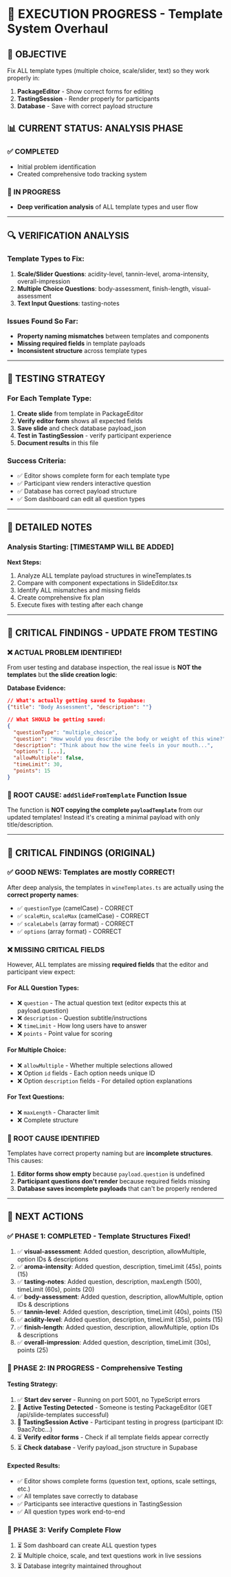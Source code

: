 # 🎯 EXECUTION PROGRESS - Template System Overhaul

## 🎪 OBJECTIVE
Fix ALL template types (multiple choice, scale/slider, text) so they work properly in:
1. **PackageEditor** - Show correct forms for editing
2. **TastingSession** - Render properly for participants  
3. **Database** - Save with correct payload structure

## 📊 CURRENT STATUS: ANALYSIS PHASE

### ✅ COMPLETED
- Initial problem identification
- Created comprehensive todo tracking system

### 🔄 IN PROGRESS  
- **Deep verification analysis** of ALL template types and user flow

---

## 🔍 VERIFICATION ANALYSIS

### Template Types to Fix:
1. **Scale/Slider Questions**: acidity-level, tannin-level, aroma-intensity, overall-impression
2. **Multiple Choice Questions**: body-assessment, finish-length, visual-assessment  
3. **Text Input Questions**: tasting-notes

### Issues Found So Far:
- **Property naming mismatches** between templates and components
- **Missing required fields** in template payloads
- **Inconsistent structure** across template types

---

## 🧪 TESTING STRATEGY

### For Each Template Type:
1. **Create slide** from template in PackageEditor
2. **Verify editor form** shows all expected fields
3. **Save slide** and check database payload_json
4. **Test in TastingSession** - verify participant experience
5. **Document results** in this file

### Success Criteria:
- ✅ Editor shows complete form for each template type
- ✅ Participant view renders interactive question
- ✅ Database has correct payload structure
- ✅ Som dashboard can edit all question types

---

## 📝 DETAILED NOTES

### Analysis Starting: [TIMESTAMP WILL BE ADDED]

**Next Steps:**
1. Analyze ALL template payload structures in wineTemplates.ts
2. Compare with component expectations in SlideEditor.tsx
3. Identify ALL mismatches and missing fields
4. Create comprehensive fix plan
5. Execute fixes with testing after each change

---

## 🚨 CRITICAL FINDINGS - UPDATE FROM TESTING

### ❌ ACTUAL PROBLEM IDENTIFIED!
From user testing and database inspection, the real issue is **NOT the templates** but **the slide creation logic**:

**Database Evidence:**
```json
// What's actually getting saved to Supabase:
{"title": "Body Assessment", "description": ""}

// What SHOULD be getting saved:
{
  "questionType": "multiple_choice",
  "question": "How would you describe the body or weight of this wine?",
  "description": "Think about how the wine feels in your mouth...",
  "options": [...],
  "allowMultiple": false,
  "timeLimit": 30,
  "points": 15
}
```

### 🎯 ROOT CAUSE: `addSlideFromTemplate` Function Issue
The function is **NOT copying the complete `payloadTemplate`** from our updated templates! Instead it's creating a minimal payload with only title/description.

---

## 🚨 CRITICAL FINDINGS (ORIGINAL)

### ✅ GOOD NEWS: Templates are mostly CORRECT!
After deep analysis, the templates in `wineTemplates.ts` are actually using the **correct property names**:
- ✅ `questionType` (camelCase) - CORRECT
- ✅ `scaleMin`, `scaleMax` (camelCase) - CORRECT  
- ✅ `scaleLabels` (array format) - CORRECT
- ✅ `options` (array format) - CORRECT

### ❌ MISSING CRITICAL FIELDS
However, ALL templates are missing **required fields** that the editor and participant view expect:

#### For ALL Question Types:
- ❌ `question` - The actual question text (editor expects this at payload.question)
- ❌ `description` - Question subtitle/instructions  
- ❌ `timeLimit` - How long users have to answer
- ❌ `points` - Point value for scoring

#### For Multiple Choice:
- ❌ `allowMultiple` - Whether multiple selections allowed
- ❌ Option `id` fields - Each option needs unique ID
- ❌ Option `description` fields - For detailed option explanations

#### For Text Questions:
- ❌ `maxLength` - Character limit
- ❌ Complete structure

### 🎯 ROOT CAUSE IDENTIFIED
Templates have correct property naming but are **incomplete structures**. This causes:
1. **Editor forms show empty** because `payload.question` is undefined
2. **Participant questions don't render** because required fields missing
3. **Database saves incomplete payloads** that can't be properly rendered

---

## 🔄 NEXT ACTIONS

### ✅ PHASE 1: COMPLETED - Template Structures Fixed!
1. ✅ **visual-assessment**: Added question, description, allowMultiple, option IDs & descriptions  
2. ✅ **aroma-intensity**: Added question, description, timeLimit (45s), points (15)
3. ✅ **tasting-notes**: Added question, description, maxLength (500), timeLimit (60s), points (20) 
4. ✅ **body-assessment**: Added question, description, allowMultiple, option IDs & descriptions
5. ✅ **tannin-level**: Added question, description, timeLimit (40s), points (15)
6. ✅ **acidity-level**: Added question, description, timeLimit (35s), points (15) 
7. ✅ **finish-length**: Added question, description, allowMultiple, option IDs & descriptions
8. ✅ **overall-impression**: Added question, description, timeLimit (30s), points (25)

### 🔄 PHASE 2: IN PROGRESS - Comprehensive Testing
#### Testing Strategy:
1. ✅ **Start dev server** - Running on port 5001, no TypeScript errors
2. 🔄 **Active Testing Detected** - Someone is testing PackageEditor (GET /api/slide-templates successful)
3. 🔄 **TastingSession Active** - Participant testing in progress (participant ID: 9aac7cbc...)
4. ⏳ **Verify editor forms** - Check if all template fields appear correctly
5. ⏳ **Check database** - Verify payload_json structure in Supabase

#### Expected Results:
- ✅ Editor shows complete forms (question text, options, scale settings, etc.)
- ✅ All templates save correctly to database  
- ✅ Participants see interactive questions in TastingSession
- ✅ All question types work end-to-end

### 🎯 PHASE 3: Verify Complete Flow
1. ⏳ Som dashboard can create ALL question types
2. ⏳ Multiple choice, scale, and text questions work in live sessions
3. ⏳ Database integrity maintained throughout